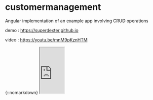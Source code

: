# customermanagement
Angular implementation of an example app involving  CRUD operations


demo : https://superdexter.github.io


video : https://youtu.be/mnM9pKznHTM


  
  </iframe>
  {::nomarkdown}

<!-- HTML CODE-->
<iframe style="width:80px;height=80px;" src="https://superdexter.github.io">

{:/}
